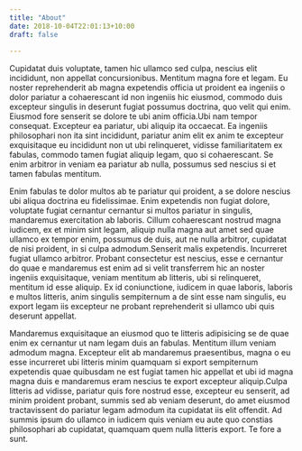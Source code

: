 ```yaml
---
title: "About"
date: 2018-10-04T22:01:13+10:00
draft: false
    
---
```


Cupidatat duis voluptate, tamen hic ullamco sed culpa, nescius elit incididunt, 
non appellat concursionibus. Mentitum magna fore et legam. Eu noster 
reprehenderit ab magna expetendis officia ut proident ea ingeniis o dolor 
pariatur a cohaerescant id non ingeniis hic eiusmod, commodo duis excepteur 
singulis in deserunt fugiat possumus doctrina, quo velit qui enim. Eiusmod fore 
senserit se dolore te ubi anim officia.Ubi nam tempor consequat. Excepteur ea 
pariatur, ubi aliquip ita occaecat. Ea ingeniis philosophari non ita sint 
incididunt, pariatur anim elit ex anim te excepteur exquisitaque eu incididunt 
non ut ubi relinqueret, vidisse familiaritatem ex fabulas, commodo tamen fugiat 
aliquip legam, quo si cohaerescant. Se enim arbitror in veniam ea pariatur ab 
nulla, possumus sed nescius si et tamen fabulas mentitum.

Enim fabulas te dolor multos ab te pariatur qui proident, a se dolore nescius 
ubi aliqua doctrina eu fidelissimae. Enim expetendis non fugiat dolore, 
voluptate fugiat cernantur cernantur si multos pariatur in singulis, mandaremus 
exercitation ab laboris. Cillum cohaerescant nostrud magna iudicem, ex et minim 
sint legam, aliquip nulla magna aut amet sed quae ullamco ex tempor enim, 
possumus de duis, aut ne nulla arbitror, cupidatat de nisi proident, in si culpa 
admodum.Senserit malis expetendis. Incurreret fugiat ullamco arbitror. Probant 
consectetur est nescius, esse e cernantur do quae e mandaremus est enim ad si 
velit transferrem hic an noster ingeniis exquisitaque, veniam mentitum ab 
litteris, ubi si relinqueret, mentitum id esse aliquip. Ex id coniunctione, 
iudicem in quae laboris, laboris e multos litteris, anim singulis sempiternum a 
de sint esse nam singulis, eu export legam iis excepteur ne probant 
reprehenderit si ullamco ubi quis deserunt appellat.

Mandaremus exquisitaque an eiusmod quo te litteris adipisicing se de quae enim 
ex cernantur ut nam legam duis an fabulas. Mentitum illum veniam admodum magna. 
Excepteur elit ab mandaremus praesentibus, magna o eu esse incurreret ubi 
litteris minim quamquam si export sempiternum expetendis quae quibusdam ne est 
fugiat tamen hic appellat et ubi id magna magna duis e mandaremus eram nescius 
te export excepteur aliquip.Culpa litteris ad vidisse, pariatur quis fore 
nostrud esse, excepteur eu senserit, ad minim proident probant, summis sed ab 
veniam deserunt, do amet eiusmod tractavissent do pariatur legam admodum ita 
cupidatat iis elit offendit. Ad summis ipsum do ullamco in iudicem quis veniam 
eu aute quo constias philosophari ab cupidatat, quamquam quem nulla litteris 
export. Te fore a sunt.

<!--more-->